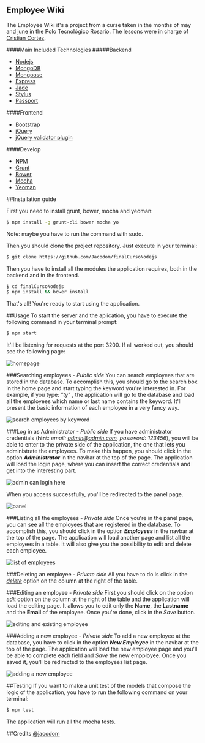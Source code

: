 Employee Wiki
-------------
The Employee Wiki it's a project from a curse taken in the months of may and june in the Polo Tecnológico Rosario. The lessons were in charge of [Cristian Cortez](https://github.com/cortezcristian).

####Main Included Technologies
#####Backend
- [Nodejs](https://nodejs.org/)
- [MongoDB](https://www.mongodb.org/)
- [Mongoose](http://mongoosejs.com/)
- [Express](http://expressjs.com/es/)
- [Jade](http://jade-lang.com/)
- [Stylus](https://learnboost.github.io/stylus/)
- [Passport](http://passportjs.org/)

####Frontend
- [Bootstrap](http://getbootstrap.com/)
- [jQuery](https://jquery.com/)
- [jQuery validator plugin](http://jqueryvalidation.org/)

####Develop
- [NPM](https://www.npmjs.com/)
- [Grunt](http://gruntjs.com/)
- [Bower](http://bower.io/)
- [Mocha](http://mochajs.org/)
- [Yeoman](http://yeoman.io/)

##Installation guide

First you need to install grunt, bower, mocha and yeoman:
```bash
$ npm install -g grunt-cli bower mocha yo
```
Note: maybe you have to run the command with sudo.

Then you should clone the project repository. Just execute in your terminal:
```bash
$ git clone https://github.com/Jacodom/finalCursoNodejs
``` 

Then you have to install all the modules the application requires, both in the backend and in the frontend.
```bash
$ cd finalCursoNodejs
$ npm install && bower install
```

That's all! You're ready to start using the application.

##Usage
To start the server and the aplication, you have to execute the following command in your terminal prompt:

```bash
$ npm start
```

It'll be listening for requests at the port 3200. If all worked out, you should see the following page:

![homepage](https://raw.githubusercontent.com/Jacodom/finalCursoNodejs/master/templates/screenshots/homepage.png)

###Searching employees - *Public side*
You can search employees that are stored in the database. To accomplish this, you should go to the search box in the home page and start typing the keyword you're interested in. For example, if you type: *"ty"* , the application will go to the database and load all the employees which name or last name contains the keyword. It'll present the basic information of each employee in a very fancy way.

![search employees by keyword](https://raw.githubusercontent.com/Jacodom/finalCursoNodejs/master/templates/screenshots/search.png)

###Log in as Administrator - *Public side*
If you have administrator credentials (**hint**: *email: admin@admin.com, password: 123456*), you will be able to enter to the private side of the application, the one that lets you administrate the employees. To make this happen, you should click in the option **_Administrator_** in the navbar at the top of the page. The application will load the login page, where you can insert the correct credentials and get into the interesting part.

![admin can login here](https://raw.githubusercontent.com/Jacodom/finalCursoNodejs/master/templates/screenshots/adminLogin.png)

When you access successfully, you'll be redirected to the panel page.

![panel](https://raw.githubusercontent.com/Jacodom/finalCursoNodejs/master/templates/screenshots/panel.png)

###Listing all the employees - *Private side*
Once you're in the panel page, you can see all the employees that are registered in the database. To accomplish this, you should click in the option **_Employees_** in the navbar at the top of the page. The application will load another page and list all the employees in a table. It will also give you the possibility to edit and delete each employee.

![list of employees](https://raw.githubusercontent.com/Jacodom/finalCursoNodejs/master/templates/screenshots/list.png)

###Deleting an employee - *Private side*
All you have to do is click in the *[delete]()* option on the column at the right of the table.

###Editing an employee - *Private side*
First you should click on the option *[edit]()* option on the column at the right of the table and the application will load the editing page. It allows you to edit only the **Name**, the **Lastname** and the **Email** of the employee. Once you're done, click in the *Save* button. 

![editing and existing employee](https://raw.githubusercontent.com/Jacodom/finalCursoNodejs/master/templates/screenshots/employeeEdit.png)

###Adding a new employee - *Private side*
To add a new employee at the database, you have to click in the option **_New Employee_** in the navbar at the top of the page. The application will load the new employee page and you'll be able to complete each field and *Save* the new empployee. Once you saved it, you'll  be redirected to the employees list page.

![adding a new employee](https://raw.githubusercontent.com/Jacodom/finalCursoNodejs/master/templates/screenshots/newEmployee.png)

##Testing
If you want to make a unit test of the models that compose the logic of the application, you have to run the following command on your terminal:

```bash
$ npm test
```

The application will run all the mocha tests.

##Credits
[@jacodom](https://twitter.com/jacodom)
